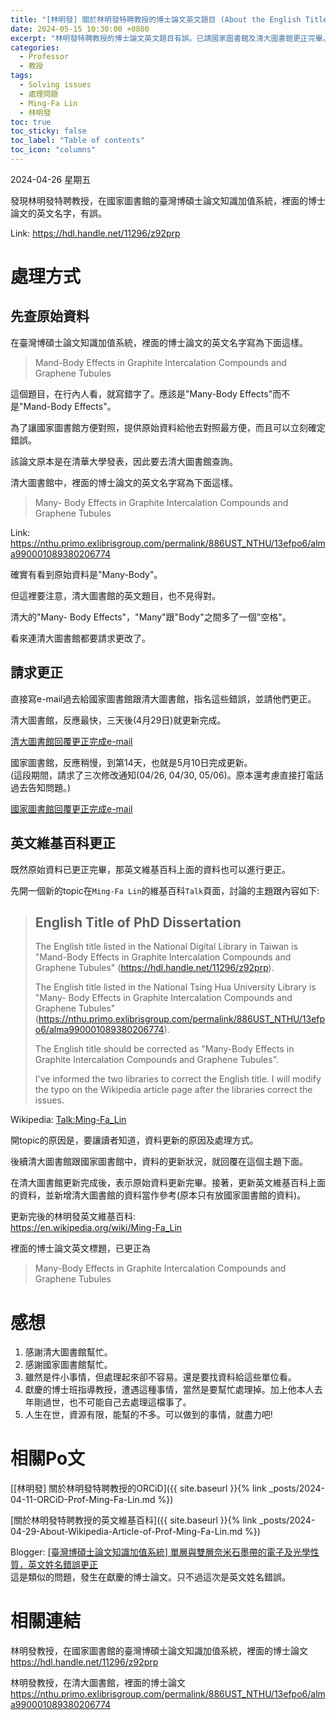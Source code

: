 ```yaml
---
title: "[林明發] 關於林明發特聘教授的博士論文英文題目 (About the English Title Correction of PhD Dissertation of Distinguished Professor Ming-Fa Lin)"
date: 2024-05-15 10:30:00 +0800
excerpt: "林明發特聘教授的博士論文英文題目有誤。已請國家圖書館及清大圖書館更正完畢。"
categories:
  - Professor
  - 教授
tags:
  - Solving issues
  - 處理問題
  - Ming-Fa Lin
  - 林明發
toc: true
toc_sticky: false
toc_label: "Table of contents"
toc_icon: "columns"
---
```


2024-04-26 星期五

發現林明發特聘教授，在國家圖書館的臺灣博碩士論文知識加值系統，裡面的博士論文的英文名字，有誤。

Link: <https://hdl.handle.net/11296/z92prp>  

# 處理方式

## 先查原始資料

在臺灣博碩士論文知識加值系統，裡面的博士論文的英文名字寫為下面這樣。

> Mand-Body Effects in Graphite Intercalation Compounds and Graphene Tubules

這個題目，在行內人看，就寫錯字了。應該是"Many-Body Effects"而不是"Mand-Body Effects"。

為了讓國家圖書館方便對照，提供原始資料給他去對照最方便，而且可以立刻確定錯誤。

該論文原本是在清華大學發表，因此要去清大圖書館查詢。

清大圖書館中，裡面的博士論文的英文名字寫為下面這樣。

> Many- Body Effects in Graphite Intercalation Compounds and Graphene Tubules

Link: <https://nthu.primo.exlibrisgroup.com/permalink/886UST_NTHU/13efpo6/alma990001089380206774>

確實有看到原始資料是"Many-Body"。

但這裡要注意，清大圖書館的英文題目，也不見得對。

清大的"Many- Body Effects"，"Many"跟"Body"之間多了一個"空格"。

看來連清大圖書館都要請求更改了。

<!--

Incorrect English title - screenshots

https://github.com/HsienChing/Project-Life-Trace/blob/aae9056f83a4fe02f475018a1d8036d2eccb4a90/Dataset/H.C.-Chung/E-mails/Ming-Fa-Lin-PhD-Dissertation-English-Title-Correction/Screenshot-2024-04-26-Incorrect-English-title-MF.Lin-PhD-Dissertation-NDLTD.jpg

https://github.com/HsienChing/Project-Life-Trace/blob/aae9056f83a4fe02f475018a1d8036d2eccb4a90/Dataset/H.C.-Chung/E-mails/Ming-Fa-Lin-PhD-Dissertation-English-Title-Correction/Screenshot-2024-04-26-Incorrect-English-title-MF.Lin-PhD-Dissertation-NTHU-Library.jpg

-->

## 請求更正

直接寫e-mail過去給國家圖書館跟清大圖書館，指名這些錯誤，並請他們更正。

清大圖書館，反應最快，三天後(4月29日)就更新完成。

[清大圖書館回覆更正完成e-mail](https://github.com/HsienChing/Project-Life-Trace/blob/aae9056f83a4fe02f475018a1d8036d2eccb4a90/Dataset/H.C.-Chung/E-mails/Ming-Fa-Lin-PhD-Dissertation-English-Title-Correction/2024-04-29-Ming-Fa-Lin-PhD-Dissertation-English-Title-Correction-NTHU-Library.pdf)

國家圖書館，反應稍慢，到第14天，也就是5月10日完成更新。  
(這段期間，請求了三次修改通知(04/26, 04/30, 05/06)。原本還考慮直接打電話過去告知問題。)

[國家圖書館回覆更正完成e-mail](https://github.com/HsienChing/Project-Life-Trace/blob/aae9056f83a4fe02f475018a1d8036d2eccb4a90/Dataset/H.C.-Chung/E-mails/Ming-Fa-Lin-PhD-Dissertation-English-Title-Correction/2024-05-10-Ming-Fa-Lin-PhD-Dissertation-English-Title-Correction-NDLTD.pdf)

## 英文維基百科更正

既然原始資料已更正完畢，那英文維基百科上面的資料也可以進行更正。

先開一個新的topic在`Ming-Fa Lin`的維基百科`Talk`頁面，討論的主題跟內容如下:

> English Title of PhD Dissertation
> ---
> 
> The English title listed in the National Digital Library in Taiwan is "Mand-Body Effects in Graphite Intercalation Compounds and Graphene Tubules" (https://hdl.handle.net/11296/z92prp).
> 
> The English title listed in the National Tsing Hua University Library is "Many- Body Effects in Graphite Intercalation Compounds and Graphene Tubules" (https://nthu.primo.exlibrisgroup.com/permalink/886UST_NTHU/13efpo6/alma990001089380206774).
> 
> The English title should be corrected as "Many-Body Effects in Graphite Intercalation Compounds and Graphene Tubules".
> 
> I've informed the two libraries to correct the English title. I will modify the typo on the Wikipedia article page after the libraries correct the issues.

Wikipedia: [Talk:Ming-Fa_Lin](https://en.wikipedia.org/wiki/Talk:Ming-Fa_Lin)

開topic的原因是，要讓讀者知道，資料更新的原因及處理方式。

後續清大圖書館跟國家圖書館中，資料的更新狀況，就回覆在這個主題下面。

在清大圖書館更新完成後，表示原始資料更新完畢。接著，更新英文維基百科上面的資料，並新增清大圖書館的資料當作參考(原本只有放國家圖書館的資料)。

更新完後的林明發英文維基百科:  
<https://en.wikipedia.org/wiki/Ming-Fa_Lin>

裡面的博士論文英文標題，已更正為

> Many-Body Effects in Graphite Intercalation Compounds and Graphene Tubules

# 感想
1. 感謝清大圖書館幫忙。
2. 感謝國家圖書館幫忙。
3. 雖然是件小事情，但處理起來卻不容易。還是要找資料給這些單位看。
4. 獻慶的博士班指導教授，遭遇這種事情，當然是要幫忙處理掉。加上他本人去年剛過世，也不可能自己去處理這檔事了。
5. 人生在世，資源有限，能幫的不多。可以做到的事情，就盡力吧! 

# 相關Po文

[[林明發] 關於林明發特聘教授的ORCiD]({{ site.baseurl }}{% link _posts/2024-04-11-ORCiD-Prof-Ming-Fa-Lin.md %})

[關於林明發特聘教授的英文維基百科]({{ site.baseurl }}{% link _posts/2024-04-29-About-Wikipedia-Article-of-Prof-Ming-Fa-Lin.md %})

Blogger: [[臺灣博碩士論文知識加值系統] 單層與雙層奈米石墨帶的電子及光學性質，英文姓名錯誤更正](https://dream-and-creation.blogspot.com/2023/12/blog-post.html)  
這是類似的問題，發生在獻慶的博士論文。只不過這次是英文姓名錯誤。

# 相關連結

林明發教授，在國家圖書館的臺灣博碩士論文知識加值系統，裡面的博士論文  
<https://hdl.handle.net/11296/z92prp>

林明發教授，在清大圖書館，裡面的博士論文  
<https://nthu.primo.exlibrisgroup.com/permalink/886UST_NTHU/13efpo6/alma990001089380206774>

